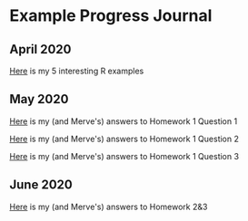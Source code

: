 # Example Progress Journal
## April 2020
[Here](example_homework_0.html) is my 5 interesting R examples

## May 2020
[Here](https://htmlpreview.github.io/?https://github.com/ETM-58D/spring20-nsbdeniz/blob/master/HW1Q1-Nasibe-Merve.html) is my (and Merve's) answers to Homework 1 Question 1

[Here](https://htmlpreview.github.io/?https://github.com/ETM-58D/spring20-nsbdeniz/blob/master/HW2-Question2.html) is my (and Merve's) answers to Homework 1 Question 2

[Here](https://htmlpreview.github.io/?https://github.com/ETM-58D/spring20-nsbdeniz/blob/master/HW1Q3-Nasibe-Merve.html) is my (and Merve's) answers to Homework 1 Question 3

## June 2020
[Here](https://htmlpreview.github.io/?https://github.com/ETM-58D/spring20-nsbdeniz/blob/master/Nasibe%20-%20Merve%20HW2-3.html) is my (and Merve's) answers to Homework 2&3
